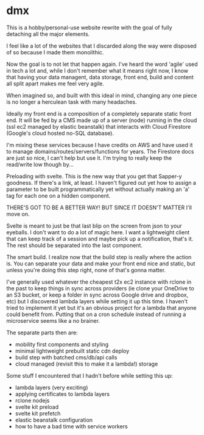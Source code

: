 # dmx

This is a hobby/personal-use website rewrite with the goal of fully detaching all the major elements.

I feel like a lot of the websites that I discarded along the way were disposed of so because I made them monolithic. 

Now the goal is to not let that happen again. I've heard the word 'agile' used in tech a lot and, while I don't remember what it means right now, I know that having your data managent, data storage, front end, build and content all split apart makes me feel very agile.

When imagined so, and built with this ideal in mind, changing any one piece is no longer a herculean task with many headaches.

Ideally my front end is a composition of a completely separate static front end. It will be fed by a CMS made up of a server (node) running in the cloud (ssl ec2 managed by elastic beanstalk) that interacts with Cloud Firestore (Google's cloud hosted no-SQL database). 

I'm mixing these services because I have credits on AWS and have used it to manage domains/routes/servers/functions for years. The Firestore docs are just so nice, I can't help but use it. I'm trying to really keep the read/write low though by...

Preloading with svelte. This is the new way that you get that Sapper-y goodness. If there's a link, at least. I haven't figured out yet how to assign a parameter to be built programmatically yet without actually making an 'a' tag for each one on a hidden component. 

THERE'S GOT TO BE A BETTER WAY! BUT SINCE IT DOESN'T MATTER I'll move on. 

Svelte is meant to just be that last blip on the screen from json to your eyeballs. I don't want to do a lot of magic here. I want a lightweight client that can keep track of a session and maybe pick up a notification, that's it. The rest should be separated into the last component. 

The smart build. I realize now that the build step is really where the action is. You can separate your data and make your front end nice and static, but unless you're doing this step right, none of that's gonna matter. 

I've generally used whatever the cheapest t2x ec2 instance with rclone in the past to keep things in sync across providers (ie clone your OneDrive to an S3 bucket, or keep a folder in sync across Google drive and dropbox, etc) but I discovered lambda layers while setting it up this time. I haven't tried to implement it yet but it's an obvious project for a lambda that anyone could benefit from. Putting that on a cron schedule instead of running a microservice seems like a no brainer. 

The separate parts then are:
  - mobility first components and styling
  - minimal lightweight prebuilt static cdn deploy
  -  build step with batched cms/db/api calls
  - cloud managed (revisit this to make it a lambda!) storage 


Some stuff I encountered that I hadn't before while setting this up:
  - lambda layers (very exciting) 
  - applying certificates to lambda layers 
  - rclone nodejs
  - svelte kit preload
  - svelte kit prefetch 
  - elastic beanstalk configuration
  - how to have a bad time with service workers
  